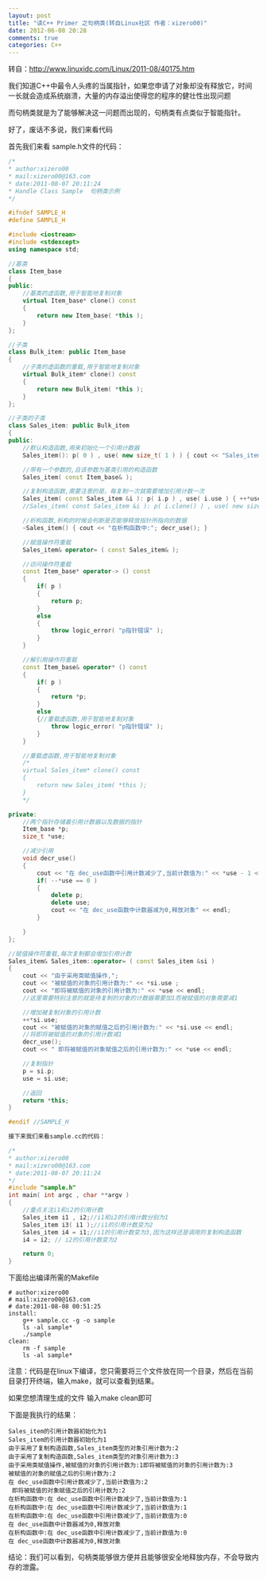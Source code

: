 ```yaml
---
layout: post
title: "读C++ Primer 之句柄类(转自Linux社区 作者：xizero00)"
date: 2012-06-08 20:28
comments: true
categories: C++
---
```


转自：http://www.linuxidc.com/Linux/2011-08/40175.htm

我们知道C++中最令人头疼的当属指针，如果您申请了对象却没有释放它，时间一长就会造成系统崩溃，大量的内存溢出使得您的程序的健壮性出现问题

而句柄类就是为了能够解决这一问题而出现的，句柄类有点类似于智能指针。

好了，废话不多说，我们来看代码
<!--more-->
首先我们来看 sample.h文件的代码：
``` c++
/*
* author:xizero00
* mail:xizero00@163.com
* date:2011-08-07 20:11:24
* Handle Class Sample  句柄类示例
*/  

#ifndef SAMPLE_H
#define SAMPLE_H   

#include <iostream>
#include <stdexcept>
using namespace std;  

//基类
class Item_base
{
public:
    //基类的虚函数,用于智能地复制对象
    virtual Item_base* clone() const
    {
        return new Item_base( *this );
    }
};  

//子类
class Bulk_item: public Item_base
{
    //子类的虚函数的重载,用于智能地复制对象
    virtual Bulk_item* clone() const
    {
        return new Bulk_item( *this );
    }
};  

//子类的子类
class Sales_item: public Bulk_item
{
public:
    //默认构造函数,用来初始化一个引用计数器
    Sales_item(): p( 0 ) , use( new size_t( 1 ) ) { cout << "Sales_item的引用计数器初始化为1" << endl; }  

    //带有一个参数的,且该参数为基类引用的构造函数
    Sales_item( const Item_base& );  

    //复制构造函数,需要注意的是，每复制一次就需要增加引用计数一次
    Sales_item( const Sales_item &i ): p( i.p ) , use( i.use ) { ++*use; cout << "由于采用了复制构造函数,Sales_item类型的对象引用计数为:" << *use << endl;} //也可以这样写
    //Sales_item( const Sales_item &i ): p( i.clone() ) , use( new size_t( 1 ) ) { ++*use; }   

    //析构函数,析构的时候会判断是否能够释放指针所指向的数据
    ~Sales_item() { cout << "在析构函数中:"; decr_use(); }  

    //赋值操作符重载
    Sales_item& operator= ( const Sales_item& );  

    //访问操作符重载
    const Item_base* operator-> () const
    {
        if( p )
        {
            return p;
        }
        else
        {
            throw logic_error( "p指针错误" );
        }
    }  

    //解引用操作符重载
    const Item_base& operator* () const
    {
        if( p )
        {
            return *p;
        }
        else
        {//重载虚函数,用于智能地复制对象
            throw logic_error( "p指针错误" );
        }
    }  

    //重载虚函数,用于智能地复制对象
    /*
    virtual Sales_item* clone() const
    {
        return new Sales_item( *this );
    }
    */  

private:
    //两个指针存储着引用计数器以及数据的指针
    Item_base *p;
    size_t *use;  

    //减少引用
    void decr_use()
    {
        cout << "在 dec_use函数中引用计数减少了,当前计数值为:" << *use - 1 << endl;
        if( --*use == 0 )
        {
            delete p;
            delete use;
            cout << "在 dec_use函数中计数器减为0,释放对象" << endl;
        }  

    }
};  

//赋值操作符重载,每次复制都会增加引用计数
Sales_item& Sales_item::operator= ( const Sales_item &si )
{
    cout << "由于采用类赋值操作,";
    cout << "被赋值的对象的引用计数为:" << *si.use ;
    cout << "即将被赋值的对象的引用计数为:" << *use << endl;
    //这里需要特别注意的就是待复制的对象的计数器需要加1而被赋值的对象需要减1     

    //增加被复制对象的引用计数
    ++*si.use;
    cout << "被赋值的对象的赋值之后的引用计数为:" << *si.use << endl;
    //将即将被赋值的对象的引用计数减1
    decr_use();
    cout << " 即将被赋值的对象赋值之后的引用计数为:" << *use << endl;  

    //复制指针
    p = si.p;
    use = si.use;  

    //返回
    return *this;
}  

#endif //SAMPLE_H

接下来我们来看sample.cc的代码：

/*
* author:xizero00
* mail:xizero00@163.com
* date:2011-08-07 20:11:24
*/
#include "sample.h"
int main( int argc , char **argv )
{
    //重点关注i1和i2的引用计数
    Sales_item i1 , i2;//i1和i2的引用计数分别为1
    Sales_item i3( i1 );//i1的引用计数变为2
    Sales_item i4 = i1;//i1的引用计数变为3,因为这样还是调用的复制构造函数
    i4 = i2; // i2的引用计数变为2   

    return 0;
}
```
下面给出编译所需的Makefile
```
# author:xizero00
# mail:xizero00@163.com
# date:2011-08-08 00:51:25
install:
    g++ sample.cc -g -o sample
    ls -al sample*
    ./sample
clean:
    rm -f sample
    ls -al sample*
```
注意：代码是在linux下编译，您只需要将三个文件放在同一个目录，然后在当前目录打开终端，输入make，就可以查看到结果。

如果您想清理生成的文件 输入make clean即可

下面是我执行的结果：

    Sales_item的引用计数器初始化为1
    Sales_item的引用计数器初始化为1
    由于采用了复制构造函数,Sales_item类型的对象引用计数为:2
    由于采用了复制构造函数,Sales_item类型的对象引用计数为:3
    由于采用类赋值操作,被赋值的对象的引用计数为:1即将被赋值的对象的引用计数为:3
    被赋值的对象的赋值之后的引用计数为:2
    在 dec_use函数中引用计数减少了,当前计数值为:2
     即将被赋值的对象赋值之后的引用计数为:2
    在析构函数中:在 dec_use函数中引用计数减少了,当前计数值为:1
    在析构函数中:在 dec_use函数中引用计数减少了,当前计数值为:1
    在析构函数中:在 dec_use函数中引用计数减少了,当前计数值为:0
    在 dec_use函数中计数器减为0,释放对象
    在析构函数中:在 dec_use函数中引用计数减少了,当前计数值为:0
    在 dec_use函数中计数器减为0,释放对象

 

结论：我们可以看到，句柄类能够很方便并且能够很安全地释放内存，不会导致内存的泄露。
